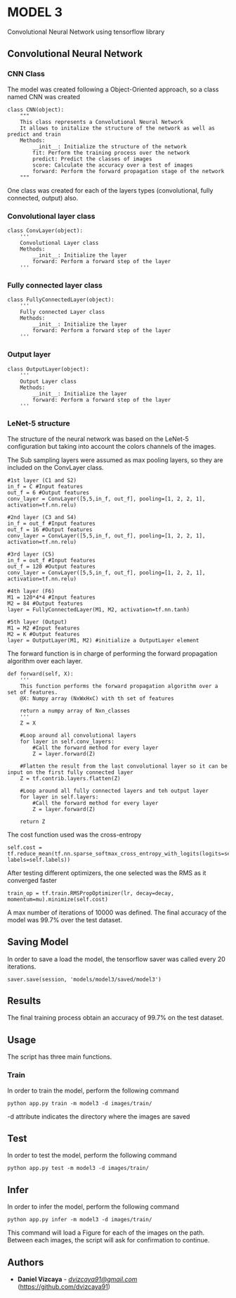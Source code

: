 # MODEL 3

Convolutional Neural Network using tensorflow library

## Convolutional Neural Network

### CNN Class
The model was created following a Object-Oriented approach, so a class named CNN was created
```
class CNN(object):
	"""
	This class represents a Convolutional Neural Network
	It allows to initalize the structure of the network as well as predict and train
	Methods:
		__init__: Initialize the structure of the network
		fit: Perform the training process over the network
		predict: Predict the classes of images
		score: Calculate the accuracy over a test of images
		forward: Perform the forward propagation stage of the network
	"""
```

One class was created for each of the layers types (convolutional, fully connected, output) also.

### Convolutional layer class
```
class ConvLayer(object):
	'''
	Convolutional Layer class
	Methods:
		__init__: Initialize the layer
		forward: Perform a forward step of the layer
	'''
```

### Fully connected layer class
```
class FullyConnectedLayer(object):
	'''
	Fully connected Layer class
	Methods:
		__init__: Initialize the layer
		forward: Perform a forward step of the layer
	'''
```

### Output layer
```
class OutputLayer(object):
	'''
	Output Layer class
	Methods:
		__init__: Initialize the layer
		forward: Perform a forward step of the layer
	'''
```

### LeNet-5 structure
The structure of the neural network was based on the LeNet-5 configuration but taking into account the colors channels of the images.

The Sub sampling layers were assumed as max pooling layers, so they are included on the ConvLayer class.
```
#1st layer (C1 and S2)
in_f = C #Input features
out_f = 6 #Output features
conv_layer = ConvLayer([5,5,in_f, out_f], pooling=[1, 2, 2, 1], activation=tf.nn.relu)

#2nd layer (C3 and S4)
in_f = out_f #Input features
out_f = 16 #Output features
conv_layer = ConvLayer([5,5,in_f, out_f], pooling=[1, 2, 2, 1], activation=tf.nn.relu) 

#3rd layer (C5)
in_f = out_f #Input features
out_f = 120 #Output features
conv_layer = ConvLayer([5,5,in_f, out_f], pooling=[1, 2, 2, 1], activation=tf.nn.relu) 

#4th layer (F6)
M1 = 120*4*4 #Input features
M2 = 84 #Output features
layer = FullyConnectedLayer(M1, M2, activation=tf.nn.tanh) 

#5th layer (Output)
M1 = M2 #Input features
M2 = K #Output features
layer = OutputLayer(M1, M2) #initialize a OutputLayer element
```

The forward function is in charge of performing the forward propagation algorithm over each layer.
```
def forward(self, X):
	'''
	This function performs the forward propagation algorithm over a set of features.
	@X: Numpy array (NxWxHxC) with th set of features

	return a numpy array of Nxn_classes
	'''
	Z = X

	#Loop around all convolutional layers
	for layer in self.conv_layers:
		#Call the forward method for every layer
		Z = layer.forward(Z)

	#Flatten the result from the last convolutional layer so it can be input on the first fully connected layer	
	Z = tf.contrib.layers.flatten(Z)
	
	#Loop around all fully connected layers	and teh output layer	
	for layer in self.layers:
		#Call the forward method for every layer
		Z = layer.forward(Z)

	return Z
```

The cost function used was the cross-entropy
```
self.cost = tf.reduce_mean(tf.nn.sparse_softmax_cross_entropy_with_logits(logits=self.logits, labels=self.labels))
```

After testing different optimizers, the one selected was the RMS as it converged faster
```
train_op = tf.train.RMSPropOptimizer(lr, decay=decay, momentum=mu).minimize(self.cost)
```

A max number of iterations of 10000 was defined. The final accuracy of the model was 99.7% over the test dataset.

## Saving Model

In order to save a load the model, the tensorflow saver was called every 20 iterations.
```
saver.save(session, 'models/model3/saved/model3')
```

## Results

The final training process obtain an accuracy of 99.7% on the test dataset.

## Usage

The script has three main functions. 

### Train

In order to train the model, perform the following command

```
python app.py train -m model3 -d images/train/
```

-d attribute indicates the directory where the images are saved

## Test

In order to test the model, perform the following command

```
python app.py test -m model3 -d images/train/
```

## Infer

In order to infer the model, perform the following command

```
python app.py infer -m model3 -d images/train/
```

This command will load a Figure for each of the images on the path. Between each images, the script will ask for confirmation to continue.

## Authors

* **Daniel Vizcaya** - *dvizcaya91@gmail.com* (https://github.com/dvizcaya91)




